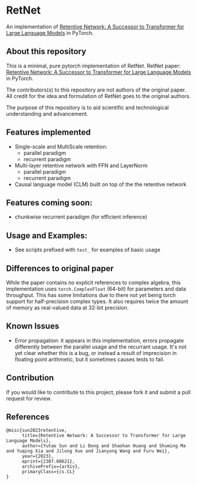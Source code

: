 # RetNet
An implementation of [Retentive Network: A Successor to Transformer
for Large Language Models](https://arxiv.org/pdf/2307.08621.pdf) in PyTorch.

## About this repository
This is a minimal, pure pytorch implementation of RetNet. RetNet paper: [Retentive Network: A Successor to Transformer
for Large Language Models](https://arxiv.org/pdf/2307.08621.pdf) in PyTorch.

The contributors(s) to this repository are not authors of the original paper. All credit for the idea and formulation of RetNet goes to the original authors.

The purpose of this repository is to aid scientific and technological understanding and advancement.


## Features implemented
* Single-scale and MultiScale retention:
  - parallel paradigm
  - recurrent paradigm
* Multi-layer retentive network with FFN and LayerNorm
  - parallel paradigm
  - recurrent paradigm
* Causal language model (CLM) built on top of the the retentive network

## Features coming soon:
* chunkwise recurrent paradigm (for efficient inference)

## Usage and Examples:
* See scripts prefixed with `test_` for examples of basic usage

## Differences to original paper
While the paper contains no explicit references to complex algebra, this implementation uses `torch.ComplexFloat` (64-bit) for parameters and data throughput. This has some limitations due to there not yet being torch support for half-precision complex types. It also requires twice the amount of memory as real-valued data at 32-bit precision.

## Known Issues
* Error propagation: it appears in this implementation, errors propagate differently between the parallel usage and the recurrant usage. It's not yet clear whether this is a bug, or instead a result of imprecision in floating point arithmetic, but it sometimes causes tests to fail.

## Contribution
If you would like to contribute to this project, please fork it and submit a pull request for review.

## References
```
@misc{sun2023retentive,
      title={Retentive Network: A Successor to Transformer for Large Language Models}, 
      author={Yutao Sun and Li Dong and Shaohan Huang and Shuming Ma and Yuqing Xia and Jilong Xue and Jianyong Wang and Furu Wei},
      year={2023},
      eprint={2307.08621},
      archivePrefix={arXiv},
      primaryClass={cs.CL}
}
```
